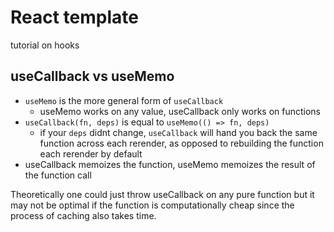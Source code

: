 # React template

tutorial on hooks

## useCallback vs useMemo

* `useMemo` is the more general form of `useCallback`
  * useMemo works on any value, useCallback only works on functions
* `useCallback(fn, deps)` is equal to `useMemo(() => fn, deps)`
  * if your `deps` didnt change, `useCallback` will hand you back the same function across each rerender, as opposed to rebuilding the function each rerender by default
* useCallback memoizes the function, useMemo memoizes the result of the function call

Theoretically one could just throw useCallback on any pure function but it may not be optimal if the function is computationally cheap since the process of caching also takes time.
